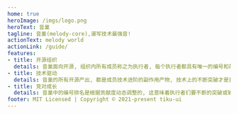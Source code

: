 ```yaml
---
home: true
heroImage: /imgs/logo.png
heroText: 音巢
tagline: 音巢(melody-core),谱写技术最强音!
actionText: melody world 
actionLink: /guide/
features:
- title: 开源组织
  details: 音巢面向开源, 组织内所有成员称之为执行者, 每个执行者都具有唯一的编号和花名, 如 执行者No.1-@朽木白。
- title: 技术驱动
  details: 音巢的所有开源产出, 都是成员技术进阶的副作用产物, 技术上的不断突破才是音巢执行者们的最终追求。
- title: 竞对成长
  details: 音巢中的编号排名是根据贡献度动态调整的, 这意味着执行者们要不断的突破或输出, 才能保护自己的编号。
footer: MIT Licensed | Copyright © 2021-present tiku-ui
---
```

